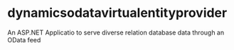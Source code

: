 # dynamicsodatavirtualentityprovider
An ASP.NET Applicatio to serve diverse relation database data through an OData feed
